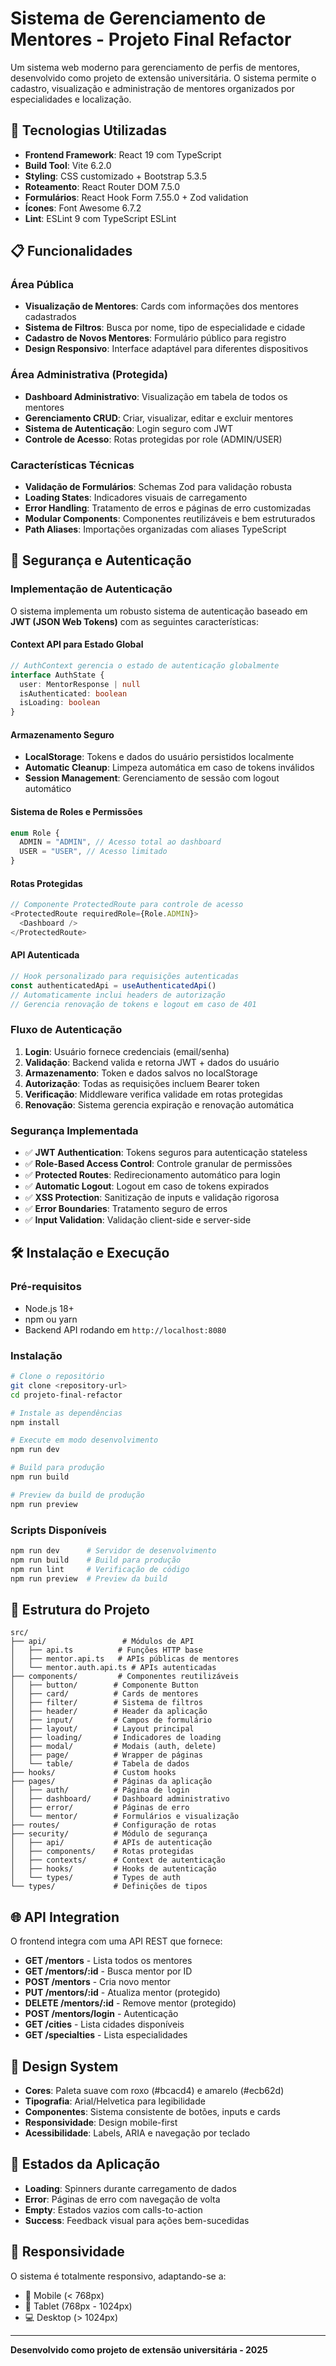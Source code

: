# Sistema de Gerenciamento de Mentores - Projeto Final Refactor

Um sistema web moderno para gerenciamento de perfis de mentores, desenvolvido como projeto de extensão universitária. O sistema permite o cadastro, visualização e administração de mentores organizados por especialidades e localização.

## 🚀 Tecnologias Utilizadas

- **Frontend Framework**: React 19 com TypeScript
- **Build Tool**: Vite 6.2.0
- **Styling**: CSS customizado + Bootstrap 5.3.5
- **Roteamento**: React Router DOM 7.5.0
- **Formulários**: React Hook Form 7.55.0 + Zod validation
- **Ícones**: Font Awesome 6.7.2
- **Lint**: ESLint 9 com TypeScript ESLint

## 📋 Funcionalidades

### Área Pública

- **Visualização de Mentores**: Cards com informações dos mentores cadastrados
- **Sistema de Filtros**: Busca por nome, tipo de especialidade e cidade
- **Cadastro de Novos Mentores**: Formulário público para registro
- **Design Responsivo**: Interface adaptável para diferentes dispositivos

### Área Administrativa (Protegida)

- **Dashboard Administrativo**: Visualização em tabela de todos os mentores
- **Gerenciamento CRUD**: Criar, visualizar, editar e excluir mentores
- **Sistema de Autenticação**: Login seguro com JWT
- **Controle de Acesso**: Rotas protegidas por role (ADMIN/USER)

### Características Técnicas

- **Validação de Formulários**: Schemas Zod para validação robusta
- **Loading States**: Indicadores visuais de carregamento
- **Error Handling**: Tratamento de erros e páginas de erro customizadas
- **Modular Components**: Componentes reutilizáveis e bem estruturados
- **Path Aliases**: Importações organizadas com aliases TypeScript

## 🔐 Segurança e Autenticação

### Implementação de Autenticação

O sistema implementa um robusto sistema de autenticação baseado em **JWT (JSON Web Tokens)** com as seguintes características:

#### **Context API para Estado Global**

```typescript
// AuthContext gerencia o estado de autenticação globalmente
interface AuthState {
  user: MentorResponse | null
  isAuthenticated: boolean
  isLoading: boolean
}
```

#### **Armazenamento Seguro**

- **LocalStorage**: Tokens e dados do usuário persistidos localmente
- **Automatic Cleanup**: Limpeza automática em caso de tokens inválidos
- **Session Management**: Gerenciamento de sessão com logout automático

#### **Sistema de Roles e Permissões**

```typescript
enum Role {
  ADMIN = "ADMIN", // Acesso total ao dashboard
  USER = "USER", // Acesso limitado
}
```

#### **Rotas Protegidas**

```typescript
// Componente ProtectedRoute para controle de acesso
<ProtectedRoute requiredRole={Role.ADMIN}>
  <Dashboard />
</ProtectedRoute>
```

#### **API Autenticada**

```typescript
// Hook personalizado para requisições autenticadas
const authenticatedApi = useAuthenticatedApi()
// Automaticamente inclui headers de autorização
// Gerencia renovação de tokens e logout em caso de 401
```

### Fluxo de Autenticação

1. **Login**: Usuário fornece credenciais (email/senha)
2. **Validação**: Backend valida e retorna JWT + dados do usuário
3. **Armazenamento**: Token e dados salvos no localStorage
4. **Autorização**: Todas as requisições incluem Bearer token
5. **Verificação**: Middleware verifica validade em rotas protegidas
6. **Renovação**: Sistema gerencia expiração e renovação automática

### Segurança Implementada

- ✅ **JWT Authentication**: Tokens seguros para autenticação stateless
- ✅ **Role-Based Access Control**: Controle granular de permissões
- ✅ **Protected Routes**: Redirecionamento automático para login
- ✅ **Automatic Logout**: Logout em caso de tokens expirados
- ✅ **XSS Protection**: Sanitização de inputs e validação rigorosa
- ✅ **Error Boundaries**: Tratamento seguro de erros
- ✅ **Input Validation**: Validação client-side e server-side

## 🛠️ Instalação e Execução

### Pré-requisitos

- Node.js 18+
- npm ou yarn
- Backend API rodando em `http://localhost:8080`

### Instalação

```bash
# Clone o repositório
git clone <repository-url>
cd projeto-final-refactor

# Instale as dependências
npm install

# Execute em modo desenvolvimento
npm run dev

# Build para produção
npm run build

# Preview da build de produção
npm run preview
```

### Scripts Disponíveis

```bash
npm run dev      # Servidor de desenvolvimento
npm run build    # Build para produção
npm run lint     # Verificação de código
npm run preview  # Preview da build
```

## 📁 Estrutura do Projeto

```
src/
├── api/                 # Módulos de API
│   ├── api.ts          # Funções HTTP base
│   ├── mentor.api.ts   # APIs públicas de mentores
│   └── mentor.auth.api.ts # APIs autenticadas
├── components/         # Componentes reutilizáveis
│   ├── button/        # Componente Button
│   ├── card/          # Cards de mentores
│   ├── filter/        # Sistema de filtros
│   ├── header/        # Header da aplicação
│   ├── input/         # Campos de formulário
│   ├── layout/        # Layout principal
│   ├── loading/       # Indicadores de loading
│   ├── modal/         # Modais (auth, delete)
│   ├── page/          # Wrapper de páginas
│   └── table/         # Tabela de dados
├── hooks/             # Custom hooks
├── pages/             # Páginas da aplicação
│   ├── auth/          # Página de login
│   ├── dashboard/     # Dashboard administrativo
│   ├── error/         # Páginas de erro
│   └── mentor/        # Formulários e visualização
├── routes/            # Configuração de rotas
├── security/          # Módulo de segurança
│   ├── api/           # APIs de autenticação
│   ├── components/    # Rotas protegidas
│   ├── contexts/      # Context de autenticação
│   ├── hooks/         # Hooks de autenticação
│   └── types/         # Types de auth
└── types/             # Definições de tipos
```

## 🌐 API Integration

O frontend integra com uma API REST que fornece:

- **GET /mentors** - Lista todos os mentores
- **GET /mentors/:id** - Busca mentor por ID
- **POST /mentors** - Cria novo mentor
- **PUT /mentors/:id** - Atualiza mentor (protegido)
- **DELETE /mentors/:id** - Remove mentor (protegido)
- **POST /mentors/login** - Autenticação
- **GET /cities** - Lista cidades disponíveis
- **GET /specialties** - Lista especialidades

## 🎨 Design System

- **Cores**: Paleta suave com roxo (#bcacd4) e amarelo (#ecb62d)
- **Tipografia**: Arial/Helvetica para legibilidade
- **Componentes**: Sistema consistente de botões, inputs e cards
- **Responsividade**: Design mobile-first
- **Acessibilidade**: Labels, ARIA e navegação por teclado

## 🚦 Estados da Aplicação

- **Loading**: Spinners durante carregamento de dados
- **Error**: Páginas de erro com navegação de volta
- **Empty**: Estados vazios com calls-to-action
- **Success**: Feedback visual para ações bem-sucedidas

## 📱 Responsividade

O sistema é totalmente responsivo, adaptando-se a:

- 📱 Mobile (< 768px)
- 📱 Tablet (768px - 1024px)
- 💻 Desktop (> 1024px)

---

**Desenvolvido como projeto de extensão universitária - 2025**
